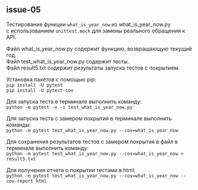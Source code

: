 ## issue-05
Тестирование функции `what_is_year_now` из what_is_year_now.py   
с использованием `unittest.mock` для замены реального обращения к API.

Файл what_is_year_now.py содержит функцию, возвращающую текущий год.   
Файл test_what_is_year_now.py содержит тесты.    
Файл result5.txt содержит результаты запуска тестов с покрытием.  

Установка пакетов с помощью pip:  
`pip install -U pytest`  
`pip install -U pytest-cov`   

Для запуска теста в терминале выполнить команду:  
`python -m pytest -v -s test_what_is_year_now.py`

Для запуска теста с замером покрытия в терминале выполнить команды:  
 `python -m pytest test_what_is_year_now.py --cov=what_is_year_now`  

Для сохранения результатов тестов с замером покрытия в файл в терминале выполнить команду:  
`python -m pytest test_what_is_year_now.py --cov=what_is_year_now > result5.txt`

Для получения отчета о покрытии тестами в html:  
`python -m pytest test_what_is_year_now.py --cov=what_is_year_now --cov-report html`

